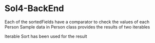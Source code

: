 # Sol4-BackEnd

Each of the sortedFields have a comparator to check the values of each Person 
Sample data in Person class provides the results of two iterables 


Iterable Sort has been used for the result 
